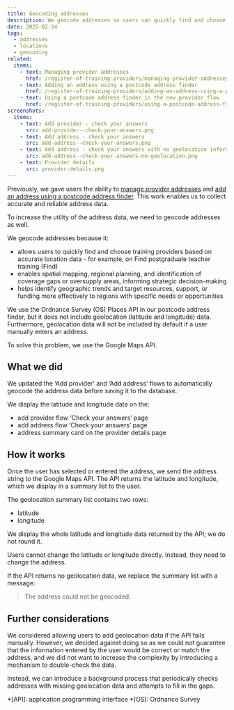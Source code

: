 ```yaml
---
title: Geocoding addresses
description: We geocode addresses so users can quickly find and choose training providers based on accurate location data
date: 2025-02-24
tags:
  - addresses
  - locations
  - geocoding
related:
  items:
    - text: Managing provider addresses
      href: /register-of-training-providers/managing-provider-addresses/
    - text: Adding an address using a postcode address finder
      href: /register-of-training-providers/adding-an-address-using-a-postcode-address-finder/
    - text: Using a postcode address finder in the new provider flow
      href: /register-of-training-providers/using-a-postcode-address-finder-in-the-new-provider-flow/
screenshots:
  items:
    - text: Add provider - check your answers
      src: add-provider--check-your-answers.png
    - text: Add address - check your answers
      src: add-address--check-your-answers.png
    - text: Add address - check your answers with no geolocation information
      src: add-address--check-your-answers-no-geolocation.png
    - text: Provider details
      src: provider-details.png
---
```


Previously, we gave users the ability to [manage provider addresses](/register-of-training-providers/managing-provider-addresses/) and [add an address using a postcode address finder](/register-of-training-providers/adding-an-address-using-a-postcode-address-finder/). This work enables us to collect accurate and reliable address data.

To increase the utility of the address data, we need to geocode addresses as well.

We geocode addresses because it:

- allows users to quickly find and choose training providers based on accurate location data - for example, on Find postgraduate teacher training (Find)
- enables spatial mapping, regional planning, and identification of coverage gaps or oversupply areas, informing strategic decision-making
- helps identify geographic trends and target resources, support, or funding more effectively to regions with specific needs or opportunities

We use the Ordnance Survey (OS) Places API in our postcode address finder, but it does not include geolocation (latitude and longitude) data. Furthermore, geolocation data will not be included by default if a user manually enters an address.

To solve this problem, we use the Google Maps API.

## What we did

We updated the ‘Add provider’ and ‘Add address’ flows to automatically geocode the address data before saving it to the database.

We display the latitude and longitude data on the:

- add provider flow ‘Check your answers’ page
- add address flow ‘Check your answers’ page
- address summary card on the provider details page

## How it works

Once the user has selected or entered the address, we send the address string to the Google Maps API. The API returns the latitude and longitude, which we display in a summary list to the user.

The geolocation summary list contains two rows:

- latitude
- longitude

We display the whole latitude and longitude data returned by the API; we do not round it.

Users cannot change the latitude or longitude directly. Instead, they need to change the address.

If the API returns no geolocation data, we replace the summary list with a message:

> The address could not be geocoded.

## Further considerations

We considered allowing users to add geolocation data if the API fails manually. However, we decided against doing so as we could not guarantee that the information entered by the user would be correct or match the address, and we did not want to increase the complexity by introducing a mechanism to double-check the data.

Instead, we can introduce a background process that periodically checks addresses with missing geolocation data and attempts to fill in the gaps.

*[API]: application programming interface
*[OS]: Ordnance Survey
